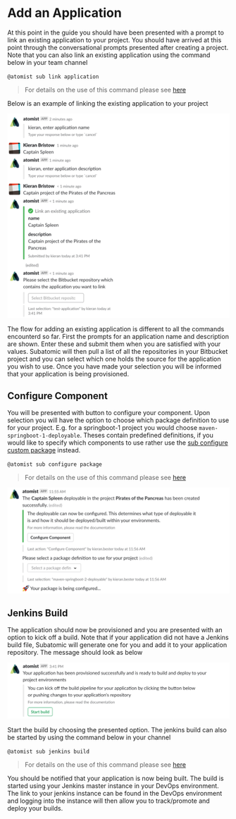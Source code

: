# **Add an Application**
At this point in the guide you should have been presented with a prompt to link an existing application to your project. You should have arrived at this point through the conversational prompts presented after creating a project. Note that you can also link an existing application using the command below in your team channel

`@atomist sub link application`

> For details on the use of this command please see [here](../quantum-mechanic/command-reference.md#link-application)

Below is an example of linking the existing application to your project

![Add Application](/images/user-guide/add-an-application/add-application.png)

The flow for adding an existing application is different to all the commands encounterd so far. First the prompts for an application name and description are shown. Enter these and submit them when you are satisfied with your values. Subatomic will then pull a list of all the repositories in your Bitbucket project and you can select which one holds the source for the application you wish to use. Once you have made your selection you will be informed that your application is being provisioned.

## **Configure Component**
You will be presented with button to configure your component. Upon selection you will have the option to choose which package definition to use for your project. E.g. for a springboot-1 project you would choose `maven-springboot-1-deployable`. Theses contain predefined definitions, if you would like to specify which components to use rather use the [sub configure custom package](../quantum-mechanic/command-reference.md#configure-custom-package) instead.

`@atomist sub configure package`

> For details on the use of this command please see [here](../quantum-mechanic/command-reference.md#configure-package)

![Add Application](/images/user-guide/add-an-application/configure-component.png)

## **Jenkins Build**
The application should now be provisioned and you are presented with an option to kick off a build. Note that if your application did not have a Jenkins build file, Subatomic will generate one for you and add it to your application repository. The message should look as below

![Start Build](/images/user-guide/add-an-application/start-jenkins-build.png)

Start the build by choosing the presented option. The jenkins build can also be started by using the command below in your channel

`@atomist sub jenkins build`

> For details on the use of this command please see [here](../quantum-mechanic/command-reference.md#jenkins-build)

You should be notified that your application is now being built. The build is started using your Jenkins master instance in your DevOps environment. The link to your jenkins instance can be found in the DevOps environment and logging into the instance will then allow you to track/promote and deploy your builds.
